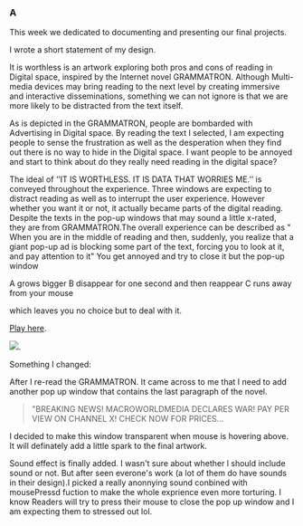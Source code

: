 ### A

This week we dedicated to documenting and presenting our final projects.

I wrote a short statement of my design.

It is worthless is an artwork exploring both pros and cons of reading in Digital space, inspired by the Internet novel GRAMMATRON. Although Multi-media devices may bring reading to the next level by creating immersive and interactive disseminations, something we can not ignore is that we are more likely to be distracted from the text itself. 

As is depicted in the GRAMMATRON, people are bombarded with Advertising in Digital space. By reading the text I selected, I am expecting people to sense the frustration as well as the desperation when they find out there is no way to hide in the Digital space. I want people to be annoyed and start to think about do they really need reading in the digital space? 

The ideal of ‘’IT IS WORTHLESS. IT IS DATA THAT WORRIES ME.’’ is conveyed throughout the experience. Three windows are expecting to distract reading as well as to interrupt the user experience. However whether you want it or not, it actually became parts of the digital reading. Despite the texts in the pop-up windows that may sound a little x-rated, they are from GRAMMATRON.The overall experience can be described as " When you are in the middle of reading and then, suddenly, you realize that a giant pop-up ad is blocking some part of the text, forcing you to look at it, and pay attention to it" You get annoyed and try to close it but the pop-up window 

A grows bigger 
B disappear for one second and then reappear 
C runs away from your mouse

which leaves you no choice but to deal with it.


[Play here](https://raymondvonz.github.io/CodeWords/W11/final2/).

![](https://github.com/Raymondvonz/CodeWords/blob/master/W11/Oct-15-2020%2013-32-05.gif).

Something I changed:

After I re-read the GRAMMATRON. It came across to me that I need to add another pop up window that contains the last paragraph of the novel.

>"BREAKING NEWS! MACROWORLDMEDIA DECLARES WAR! PAY PER VIEW ON CHANNEL X! CHECK NOW FOR PRICES...

I decided to make this window transparent when mouse is hovering above. It will definately add a little spark to the final artwork. 

Sound effect is finally added. I wasn't sure about whether l should include sound or not. But after seen everone's work (a lot of them do have sounds in their design).I picked a really anonnying sound conbined with mousePressd fuction to make the whole exprience even more torturing. I know Readers will try to press their mouse to close the pop up window and I am expecting them to stressed out lol.


